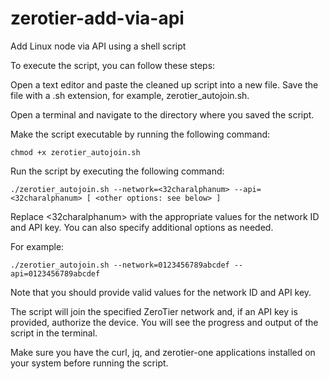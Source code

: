 # zerotier-add-via-api
Add Linux node via API using a shell script

To execute the script, you can follow these steps:

Open a text editor and paste the cleaned up script into a new file. Save the file with a .sh extension, for example, zerotier_autojoin.sh.

Open a terminal and navigate to the directory where you saved the script.

Make the script executable by running the following command:
```
chmod +x zerotier_autojoin.sh
```
Run the script by executing the following command:


```
./zerotier_autojoin.sh --network=<32charalphanum> --api=<32charalphanum> [ <other options: see below> ]
```
Replace <32charalphanum> with the appropriate values for the network ID and API key. You can also specify additional options as needed.

For example:
```
./zerotier_autojoin.sh --network=0123456789abcdef --api=0123456789abcdef
```

Note that you should provide valid values for the network ID and API key.

The script will join the specified ZeroTier network and, if an API key is provided, authorize the device. You will see the progress and output of the script in the terminal.

Make sure you have the curl, jq, and zerotier-one applications installed on your system before running the script.
